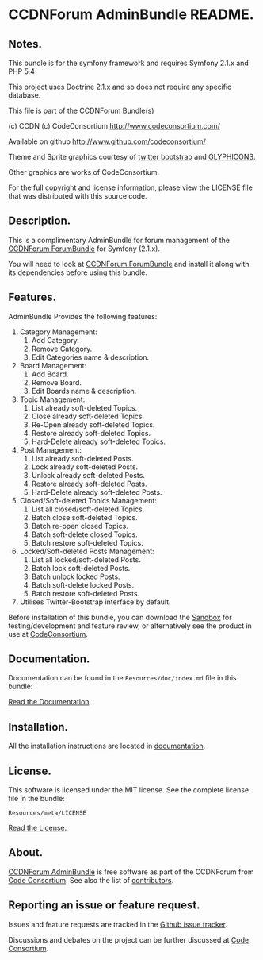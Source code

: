 CCDNForum AdminBundle README.
=============================


## Notes.

This bundle is for the symfony framework and requires Symfony 2.1.x and PHP 5.4
  
This project uses Doctrine 2.1.x and so does not require any specific database.
  

This file is part of the CCDNForum Bundle(s)

(c) CCDN (c) CodeConsortium <http://www.codeconsortium.com/> 

Available on github <http://www.github.com/codeconsortium/>

Theme and Sprite graphics courtesy of [twitter bootstrap](http://twitter.github.com/bootstrap/index.html) and [GLYPHICONS](http://glyphicons.com/).

Other graphics are works of CodeConsortium.

For the full copyright and license information, please view the LICENSE
file that was distributed with this source code.

## Description.

This is a complimentary AdminBundle for forum management of the [CCDNForum ForumBundle](https://github.com/codeconsortium/CCDNForumForumBundle) for Symfony (2.1.x).

You will need to look at [CCDNForum ForumBundle](https://github.com/codeconsortium/CCDNForumForumBundle) and install it along with its dependencies before using this bundle.

## Features.

AdminBundle Provides the following features:

1. Category Management:
	1. Add Category.
	2. Remove Category.
	3. Edit Categories name & description.
2. Board Management:
	1. Add Board.
	2. Remove Board.
	3. Edit Boards name & description.
3. Topic Management:
	1. List already soft-deleted Topics.
	2. Close already soft-deleted Topics.
	3. Re-Open already soft-deleted Topics.
	4. Restore already soft-deleted Topics.
	5. Hard-Delete already soft-deleted Topics.
4. Post Management:
	1. List already soft-deleted Posts.
	2. Lock already soft-deleted Posts.
	3. Unlock already soft-deleted Posts.
	4. Restore already soft-deleted Posts.
	5. Hard-Delete already soft-deleted Posts.
5. Closed/Soft-deleted Topics Management:
	1. List all closed/soft-deleted Topics.
	2. Batch close soft-deleted Topics.
	3. Batch re-open closed Topics.
	4. Batch soft-delete closed Topics.
	5. Batch restore soft-deleted Topics.
6. Locked/Soft-deleted Posts Management:
	1. List all locked/soft-deleted Posts.
	2. Batch lock soft-deleted Posts.
	3. Batch unlock locked Posts.
	4. Batch soft-delete locked Posts.
	5. Batch restore soft-deleted Posts.
7. Utilises Twitter-Bootstrap interface by default.

Before installation of this bundle, you can download the [Sandbox](https://github.com/codeconsortium/CCDNSandBox) for testing/development and feature review, or alternatively see the product in use at [CodeConsortium](http://www.codeconsortium.com).

## Documentation.

Documentation can be found in the `Resources/doc/index.md` file in this bundle:

[Read the Documentation](http://github.com/codeconsortium/CCDNForumAdminBundle/blob/master/Resources/doc/index.md).

## Installation.

All the installation instructions are located in [documentation](http://github.com/codeconsortium/CCDNForumAdminBundle/blob/master/Resources/doc/install.md).

## License.

This software is licensed under the MIT license. See the complete license file in the bundle:

	Resources/meta/LICENSE

[Read the License](http://github.com/codeconsortium/CCDNForumAdminBundle/blob/master/Resources/meta/LICENSE).

## About.

[CCDNForum AdminBundle](http://github.com/codeconsortium/CCDNForumAdminBundle) is free software as part of the CCDNForum from [Code Consortium](http://www.codeconsortium.com). 
See also the list of [contributors](http://github.com/codeconsortium/CCDNForumAdminBundle/contributors).

## Reporting an issue or feature request.

Issues and feature requests are tracked in the [Github issue tracker](http://github.com/codeconsortium/CCDNForumAdminBundle/issues).

Discussions and debates on the project can be further discussed at [Code Consortium](http://www.codeconsortium.com).
